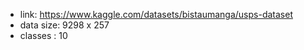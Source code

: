 - link: https://www.kaggle.com/datasets/bistaumanga/usps-dataset
- data size: 9298 x 257
- classes : 10

